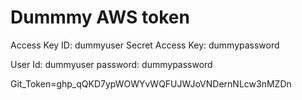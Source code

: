 # Dummmy AWS token
Access Key ID: dummyuser
Secret Access Key: dummypassword

User Id: dummyuser
password: dummypassword


Git_Token=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
